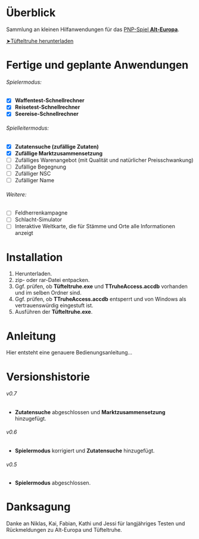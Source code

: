 # Überblick
Sammlung an kleinen Hilfanwendungen für das [PNP-Spiel **Alt-Europa**](https://alberich-verlag.de/alteuropa.html).

[➤Tüfteltruhe herunterladen](https://alberich-verlag.de/alteuropamaterial.html)

# Fertige und geplante Anwendungen

###### Spielermodus:
- [x] **Waffentest-Schnellrechner**
- [x] **Reisetest-Schnellrechner**
- [x] **Seereise-Schnellrechner**

###### Spielleitermodus:
- [x] **Zutatensuche (zufällige Zutaten)**
- [x] **Zufällige Marktzusammensetzung**
- [ ] Zufälliges Warenangebot (mit Qualität und natürlicher Preisschwankung)
- [ ] Zufällige Begegnung
- [ ] Zufälliger NSC
- [ ] Zufälliger Name

###### Weitere:
- [ ] Feldherrenkampagne
- [ ] Schlacht-Simulator
- [ ] Interaktive Weltkarte, die für Stämme und Orte alle Informationen anzeigt

# Installation

1. Herunterladen.
2. zip- oder rar-Datei entpacken.
3. Ggf. prüfen, ob **Tüfteltruhe.exe** und **TTruheAccess.accdb** vorhanden und im selben Ordner sind.
4. Ggf. prüfen, ob **TTruheAccess.accdb** entsperrt und von Windows als vertrauenswürdig eingestuft ist.
5. Ausführen der **Tüfteltruhe.exe**.

# Anleitung

Hier entsteht eine genauere Bedienungsanleitung...

# Versionshistorie

###### v0.7
- **Zutatensuche** abgeschlossen und **Marktzusammensetzung** hinzugefügt.
###### v0.6
- **Spielermodus** korrigiert und **Zutatensuche** hinzugefügt.
###### v0.5
- **Spielermodus** abgeschlossen.

# Danksagung

Danke an Niklas, Kai, Fabian, Kathi und Jessi für langjähriges Testen und Rückmeldungen zu Alt-Europa und Tüfteltruhe.
